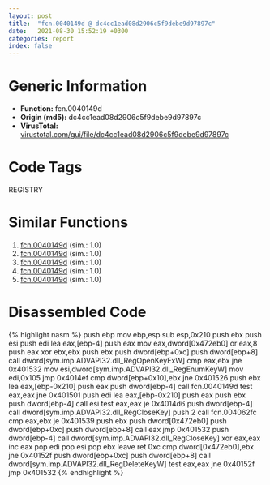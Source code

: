 ```yaml
---
layout: post
title:  "fcn.0040149d @ dc4cc1ead08d2906c5f9debe9d97897c"
date:   2021-08-30 15:52:19 +0300
categories: report
index: false
---
```


# Generic Information
- **Function:** fcn.0040149d
- **Origin (md5):** dc4cc1ead08d2906c5f9debe9d97897c
- **VirusTotal:** [virustotal.com/gui/file/dc4cc1ead08d2906c5f9debe9d97897c][virustotal_ref]

# Code Tags
<span class="tag" id="REGISTRY">REGISTRY</span>


# Similar Functions

1. [fcn.0040149d][similar_1_ref] (sim.: 1.0)
2. [fcn.0040149d][similar_2_ref] (sim.: 1.0)
3. [fcn.0040149d][similar_3_ref] (sim.: 1.0)
4. [fcn.0040149d][similar_4_ref] (sim.: 1.0)
5. [fcn.0040149d][similar_5_ref] (sim.: 1.0)


# Disassembled Code

{% highlight nasm %}
push ebp
mov ebp,esp
sub esp,0x210
push ebx
push esi
push edi
lea eax,[ebp-4]
push eax
mov eax,dword[0x472eb0]
or eax,8
push eax
xor ebx,ebx
push ebx
push dword[ebp+0xc]
push dword[ebp+8]
call dword[sym.imp.ADVAPI32.dll_RegOpenKeyExW]
cmp eax,ebx
jne 0x401532
mov esi,dword[sym.imp.ADVAPI32.dll_RegEnumKeyW]
mov edi,0x105
jmp 0x4014ef
cmp dword[ebp+0x10],ebx
jne 0x401526
push ebx
lea eax,[ebp-0x210]
push eax
push dword[ebp-4]
call fcn.0040149d
test eax,eax
jne 0x401501
push edi
lea eax,[ebp-0x210]
push eax
push ebx
push dword[ebp-4]
call esi
test eax,eax
je 0x4014d6
push dword[ebp-4]
call dword[sym.imp.ADVAPI32.dll_RegCloseKey]
push 2
call fcn.004062fc
cmp eax,ebx
je 0x401539
push ebx
push dword[0x472eb0]
push dword[ebp+0xc]
push dword[ebp+8]
call eax
jmp 0x401532
push dword[ebp-4]
call dword[sym.imp.ADVAPI32.dll_RegCloseKey]
xor eax,eax
inc eax
pop edi
pop esi
pop ebx
leave 
ret 0xc
cmp dword[0x472eb0],ebx
jne 0x40152f
push dword[ebp+0xc]
push dword[ebp+8]
call dword[sym.imp.ADVAPI32.dll_RegDeleteKeyW]
test eax,eax
jne 0x40152f
jmp 0x401532
{% endhighlight %}


[similar_1_ref]: /report/fcn.0040149d@e7f0482c425f7bc9cd320f60c1cfa28c
[similar_2_ref]: /report/fcn.0040149d@a80355b9dc44bcf04d9725001d7455b7
[similar_3_ref]: /report/fcn.0040149d@fc08a944a357dc216338592f13f65b60
[similar_4_ref]: /report/fcn.0040149d@1d3eceba10cee3c9f2855b7075c73af3
[similar_5_ref]: /report/fcn.0040149d@0fa33b969c2378f8049c34efec1aecfb
[virustotal_ref]: https://www.virustotal.com/gui/file/dc4cc1ead08d2906c5f9debe9d97897c